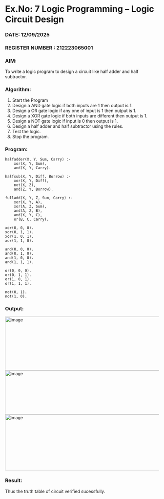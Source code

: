 # Ex.No: 7  Logic Programming –  Logic Circuit Design
### DATE: 12/09/2025                                                                           
### REGISTER NUMBER : 212223065001
### AIM: 
To write a logic program to design a circuit like half adder and half subtractor.
###  Algorithm:
1. Start the Program
2. Design a AND gate logic if both inputs are 1 then output is 1.
3. Design a OR gate logic if any one of input is 1 then output is 1.
4. Design a XOR gate logic if both inputs are different then output is 1.
5. Design a NOT gate logic if input is 0 then output is 1.
6. Design a half adder and half subtractor using the rules.
7. Test the logic.
8. Stop the program.

### Program:

```
halfadder(X, Y, Sum, Carry) :-
    xor(X, Y, Sum),
    and(X, Y, Carry).

halfsub(X, Y, Diff, Borrow) :-
    xor(X, Y, Diff),
    not(X, Z),
    and(Z, Y, Borrow).

fulladd(X, Y, Z, Sum, Carry) :-
    xor(X, Y, A),
    xor(A, Z, Sum),
    and(A, Z, B),
    and(X, Y, C),
    or(B, C, Carry).

xor(0, 0, 0).
xor(0, 1, 1).
xor(1, 0, 1).
xor(1, 1, 0).

and(0, 0, 0).
and(0, 1, 0).
and(1, 0, 0).
and(1, 1, 1).

or(0, 0, 0).
or(0, 1, 1).
or(1, 0, 1).
or(1, 1, 1).

not(0, 1).
not(1, 0).

```

### Output:


<img width="959" height="176" alt="image" src="https://github.com/user-attachments/assets/168b4d80-a3b6-4649-9d4d-752ec6a9bedf" />


<img width="956" height="144" alt="image" src="https://github.com/user-attachments/assets/1750bc31-3d84-4f3b-b5cd-c4a13d0c4050" />


<img width="958" height="183" alt="image" src="https://github.com/user-attachments/assets/3c893cbb-1870-4878-bb76-648a2373ebc1" />


### Result:
Thus the truth table of circuit verified sucessfully.
